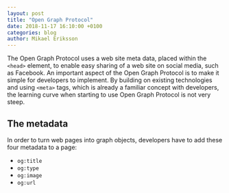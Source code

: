 ```yaml
---
layout: post
title: "Open Graph Protocol"
date: 2018-11-17 16:10:00 +0100
categories: blog
author: Mikael Eriksson
---
```

The Open Graph Protocol uses a web site meta data, placed within the `<head>` element, to enable easy sharing of a web site on social media, such as Facebook. An important aspect of the Open Graph Protocol is to make it simple for developers to implement. By building on existing technologies and using `<meta>` tags, which is already a familiar concept with developers, the learning curve when starting to use Open Graph Protocol is not very steep.

## The metadata
In order to turn web pages into graph objects, developers have to add these four metadata to a page:
 - `og:title`
 - `og:type`
 - `og:image`
 - `og:url`

 